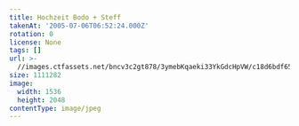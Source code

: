 ```yaml
---
title: Hochzeit Bodo + Steff
takenAt: '2005-07-06T06:52:24.000Z'
rotation: 0
license: None
tags: []
url: >-
  //images.ctfassets.net/bncv3c2gt878/3ymebKqaeki33YkGdcHpVW/c18d6bdf65c07fcde189d22451326c64/hochzeit-bodo--steff_4559739123_o
size: 1111282
image:
  width: 1536
  height: 2048
contentType: image/jpeg
---
```


